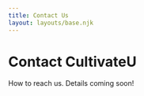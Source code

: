 ```yaml
---
title: Contact Us
layout: layouts/base.njk
---
```

# Contact CultivateU

How to reach us. Details coming soon!